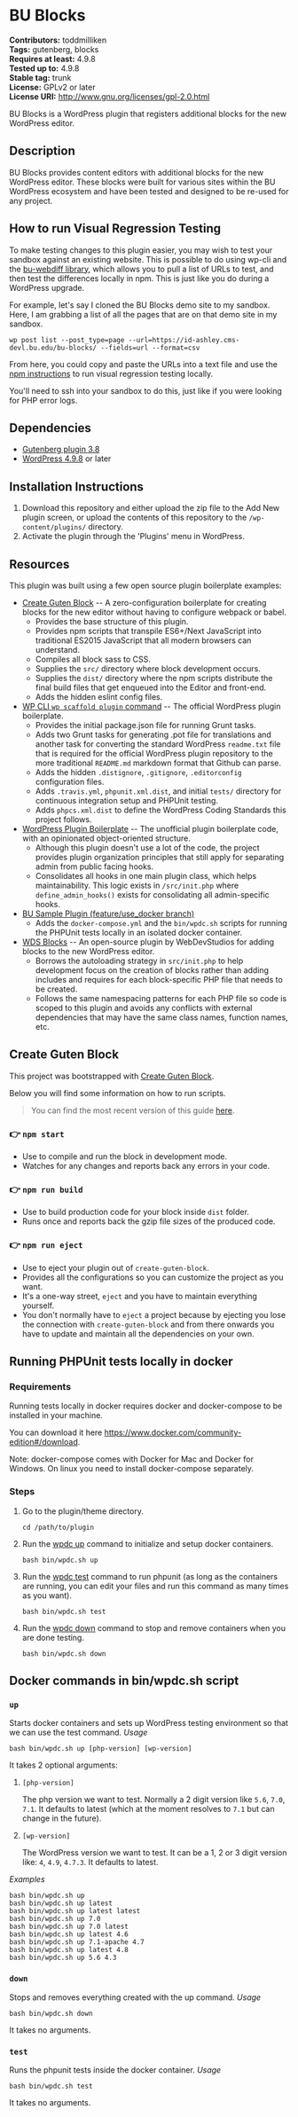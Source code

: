 # BU Blocks #

**Contributors:** toddmilliken  
**Tags:** gutenberg, blocks  
**Requires at least:** 4.9.8  
**Tested up to:** 4.9.8  
**Stable tag:** trunk  
**License:** GPLv2 or later  
**License URI:** http://www.gnu.org/licenses/gpl-2.0.html  

BU Blocks is a WordPress plugin that registers additional blocks for the
new WordPress editor.

## Description ##

BU Blocks provides content editors with additional blocks for the new
WordPress editor. These blocks were built for various sites within the
BU WordPress ecosystem and have been tested and designed to be re-used
for any project.

## How to run Visual Regression Testing ##
To make testing changes to this plugin easier, you may wish to test your
sandbox against an existing website. This is possible to do using wp-cli
and the [bu-webdiff library](https://github.com/bu-ist/bu-webdiff),
which allows you to pull a list of URLs to test, and then test the differences
locally in npm. This is just like you do during a WordPress upgrade.

For example, let's say I cloned the BU Blocks demo site to my sandbox. Here,
I am grabbing a list of all the pages that are on that demo site in my sandbox. 

```
wp post list --post_type=page --url=https://id-ashley.cms-devl.bu.edu/bu-blocks/ --fields=url --format=csv
```

From here, you could copy and paste the URLs into a text file and use the [npm instructions](https://github.com/bu-ist/bu-webdiff/blob/master/npm-instructions.md) to run visual regression testing locally.

You'll need to ssh into your sandbox to do this, just like if you were looking
for PHP error logs.

## Dependencies ##
* [Gutenberg plugin 3.8](https://wordpress.org/plugins/gutenberg/)
* [WordPress 4.9.8](https://wordpress.org/download/) or later

## Installation Instructions ##
1. Download this repository and either upload the zip file to the Add New
   plugin screen, or upload the contents of this repository to the
   `/wp-content/plugins/` directory.
1. Activate the plugin through the 'Plugins' menu in WordPress.

## Resources ##
This plugin was built using a few open source plugin boilerplate examples:
* [Create Guten Block](https://github.com/ahmadawais/create-guten-block) --
  A zero-configuration boilerplate for creating blocks for the new editor
  without having to configure webpack or babel.
    * Provides the base structure of this plugin.
    * Provides npm scripts that transpile ES6+/Next JavaScript into traditional
      ES2015 JavaScript that all modern browsers can understand.
    * Compiles all block sass to CSS.
    * Supplies the `src/` directory where block development occurs.
    * Supplies the `dist/` directory where the npm scripts distribute the
      final build files that get enqueued into the Editor and front-end.
    * Adds the hidden eslint config files.
* [WP CLI `wp scaffold plugin` command](https://developer.wordpress.org/cli/commands/scaffold/plugin/) --
  The official WordPress plugin boilerplate.
    * Provides the initial package.json file for running Grunt tasks.
    * Adds two Grunt tasks for generating .pot file for translations and another
      task for converting the standard WordPress `readme.txt` file that is required
      for the official WordPress plugin repository to the more traditional  `README.md`
      markdown format that Github can parse.
    * Adds the hidden `.distignore`, `.gitignore`, `.editorconfig` configuration files.
    * Adds `.travis.yml`, `phpunit.xml.dist`, and initial `tests/` directory for continuous
      integration setup and PHPUnit testing.
    * Adds `phpcs.xml.dist` to define the WordPress Coding Standards this project follows.
* [WordPress Plugin Boilerplate](https://github.com/devinvinson/WordPress-Plugin-Boilerplate/) --
  The unofficial plugin boilerplate code, with an opinionated object-oriented structure.
    * Although this plugin doesn't use a lot of the code, the project provides plugin
      organization principles that still apply for separating admin from public facing hooks.
    * Consolidates all hooks in one main plugin class, which helps maintainability. This logic
      exists in `/src/init.php` where `define_admin_hooks()` exists for consolidating all
      admin-specific hooks.
* [BU Sample Plugin (feature/use_docker branch)](https://github.com/bu-ist/sample-plugin/tree/feature/use_docker)
    * Adds the `docker-compose.yml` and the `bin/wpdc.sh` scripts for running the PHPUnit
	  tests locally in an isolated docker container.
* [WDS Blocks](https://github.com/WebDevStudios/WDS-Blocks) --
  An open-source plugin by WebDevStudios for adding blocks to the new WordPress editor.
    * Borrows the autoloading strategy in `src/init.php` to help development focus on
      the creation of blocks rather than adding includes and requires for each block-specific
      PHP file that needs to be created.
    * Follows the same namespacing patterns for each PHP file so code is scoped
      to this plugin and avoids any conflicts with external dependencies that may have
      the same class names, function names, etc.

## Create Guten Block ##
This project was bootstrapped with [Create Guten Block](https://github.com/ahmadawais/create-guten-block).

Below you will find some information on how to run scripts.

>You can find the most recent version of this guide [here](https://github.com/ahmadawais/create-guten-block).

### 👉  `npm start` ###
* Use to compile and run the block in development mode.
* Watches for any changes and reports back any errors in your code.

### 👉  `npm run build` ###
* Use to build production code for your block inside `dist` folder.
* Runs once and reports back the gzip file sizes of the produced code.

### 👉  `npm run eject` ###
* Use to eject your plugin out of `create-guten-block`.
* Provides all the configurations so you can customize the project as you want.
* It's a one-way street, `eject` and you have to maintain everything yourself.
* You don't normally have to `eject` a project because by ejecting you lose the connection with `create-guten-block`
  and from there onwards you have to update and maintain all the dependencies on your own.

## Running PHPUnit tests locally in docker ##
### Requirements ###
Running tests locally in docker requires docker and docker-compose to be installed in your machine.

You can download it here https://www.docker.com/community-edition#/download.

Note: docker-compose comes with Docker for Mac and Docker for Windows. On linux you need to install docker-compose separately.

### Steps ###
1. Go to the plugin/theme directory.
	```
	cd /path/to/plugin
	```
1. Run the [wpdc up](#up) command to initialize and setup docker containers.
	```
	bash bin/wpdc.sh up
	```
1. Run the [wpdc test](#test) command to run phpunit (as long as the containers are running, you can edit your files and run this command as many times as you want).
	```
	bash bin/wpdc.sh test
	```
1. Run the [wpdc down](#down) command to stop and remove containers when you are done testing.
	```
	bash bin/wpdc.sh down
	```

## Docker commands in bin/wpdc.sh script ##
### `up` ###
Starts docker containers and sets up WordPress testing environment so that we can use the test command.
*Usage*
```
bash bin/wpdc.sh up [php-version] [wp-version]
```
It takes 2 optional arguments:
1. `[php-version]`

	The php version we want to test. Normally a 2 digit version like `5.6`, `7.0`, `7.1`. It defaults to latest (which at the moment resolves to `7.1` but can change in the future).
1. `[wp-version]`

	The WordPress version we want to test. It can be a 1, 2 or 3 digit version like: `4`, `4.9`, `4.7.3`. It defaults to latest.

*Examples*
```
bash bin/wpdc.sh up
bash bin/wpdc.sh up latest
bash bin/wpdc.sh up latest latest
bash bin/wpdc.sh up 7.0
bash bin/wpdc.sh up 7.0 latest
bash bin/wpdc.sh up latest 4.6
bash bin/wpdc.sh up 7.1-apache 4.7
bash bin/wpdc.sh up latest 4.8
bash bin/wpdc.sh up 5.6 4.3
```

### `down` ###
Stops and removes everything created with the up command.
*Usage*
```
bash bin/wpdc.sh down
```
It takes no arguments.

### `test` ###
Runs the phpunit tests inside the docker container.
*Usage*
```
bash bin/wpdc.sh test
```
It takes no arguments.
